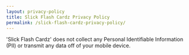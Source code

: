 ```yaml
---
layout: privacy-policy
title: Slick Flash Cardz Privacy Policy
permalink: /slick-flash-cardz-privacy-policy/
---
```


'Slick Flash Cardz' does not collect any Personal Identifiable Information (PII) or transmit any data off of your mobile device.